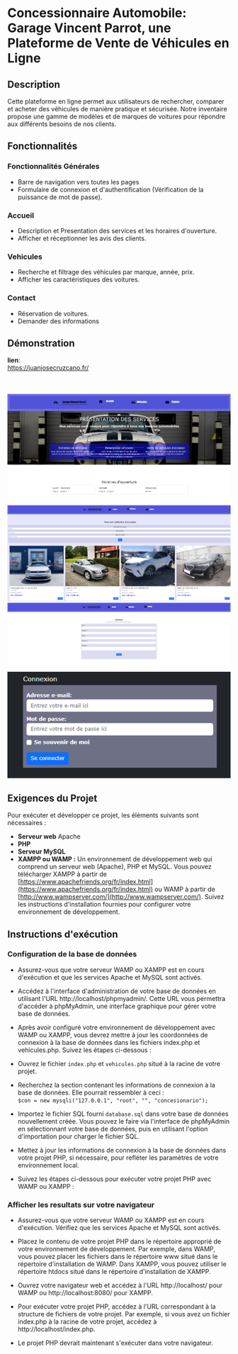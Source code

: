 # Concessionnaire Automobile: Garage Vincent Parrot, une Plateforme de Vente de Véhicules en Ligne


## Description

Cette plateforme en ligne permet aux utilisateurs de rechercher, comparer et acheter des véhicules de manière pratique et sécurisée. Notre inventaire propose une gamme de modèles et de marques de voitures pour répondre aux différents besoins de nos clients.



## Fonctionnalités


### Fonctionnalités Générales
- Barre de navigation vers toutes les pages
- Formulaire de connexion et d'authentification (Vérification de la puissance de mot de passe).
 
### Accueil
- Description et Presentation des services et les horaires d'ouverture.
- Afficher et réceptionner les avis des clients.

### Vehicules
- Recherche et filtrage des véhicules par marque, année, prix.
- Afficher les caractéristiques des voitures.
 
### Contact
- Réservation de voitures.
- Demander des informations

## Démonstration 
**lien**: <br> https://juanjosecruzcano.fr/
<br><br><br><br>
![Description de l'image](Accueil.PNG) 
![Description de l'image](Vehicules.PNG)
![Description de l'image](Contact.PNG)
![Description de l'image](Formulaire.PNG)



## Exigences du Projet

Pour exécuter et développer ce projet, les éléments suivants sont nécessaires :

- **Serveur web** Apache
- **PHP** 
- **Serveur MySQL** 
- **XAMPP ou WAMP :** Un environnement de développement web qui comprend un serveur web (Apache), PHP et MySQL. Vous pouvez télécharger XAMPP à partir de [https://www.apachefriends.org/fr/index.html](https://www.apachefriends.org/fr/index.html) ou WAMP à partir de [http://www.wampserver.com/](http://www.wampserver.com/). Suivez les instructions d'installation fournies pour configurer votre environnement de développement.


## Instructions d'exécution
### Configuration de la base de données
- Assurez-vous que votre serveur WAMP ou XAMPP est en cours d'exécution et que les services Apache et MySQL sont activés.

- Accédez à l'interface d'administration de votre base de données en utilisant l'URL http://localhost/phpmyadmin/. Cette URL vous permettra d'accéder à phpMyAdmin, une interface graphique pour gérer votre base de données.

- Après avoir configuré votre environnement de développement avec WAMP ou XAMPP, vous devrez mettre à jour les coordonnées de connexion à la base de données dans les fichiers index.php et vehicules.php. Suivez les étapes ci-dessous :

- Ouvrez le fichier `index.php` et `vehicules.php` situé à la racine de votre projet.

- Recherchez la section contenant les informations de connexion à la base de données. Elle pourrait ressembler à ceci : \
```$con = new mysqli("127.0.0.1", "root", "", "concesionario");```

- Importez le fichier SQL fourni `database.sql`  dans votre base de données nouvellement créée. Vous pouvez le faire via l'interface de phpMyAdmin en sélectionnant votre base de données, puis en utilisant l'option d'importation pour charger le fichier SQL.

- Mettez à jour les informations de connexion à la base de données dans votre projet PHP, si nécessaire, pour refléter les paramètres de votre environnement local.
- Suivez les étapes ci-dessous pour exécuter votre projet PHP avec WAMP ou XAMPP :

### Afficher les resultats sur votre navigateur

- Assurez-vous que votre serveur WAMP ou XAMPP est en cours d'exécution. Vérifiez que les services Apache et MySQL sont activés.

- Placez le contenu de votre projet PHP dans le répertoire approprié de votre environnement de développement. Par exemple, dans WAMP, vous pouvez placer les fichiers dans le répertoire www situé dans le répertoire d'installation de WAMP. Dans XAMPP, vous pouvez utiliser le répertoire htdocs situé dans le répertoire d'installation de XAMPP.

- Ouvrez votre navigateur web et accédez à l'URL http://localhost/ pour WAMP ou http://localhost:8080/ pour XAMPP.

- Pour exécuter votre projet PHP, accédez à l'URL correspondant à la structure de fichiers de votre projet. Par exemple, si vous avez un fichier index.php à la racine de votre projet, accédez à http://localhost/index.php.

- Le projet PHP devrait maintenant s'exécuter dans votre navigateur.





